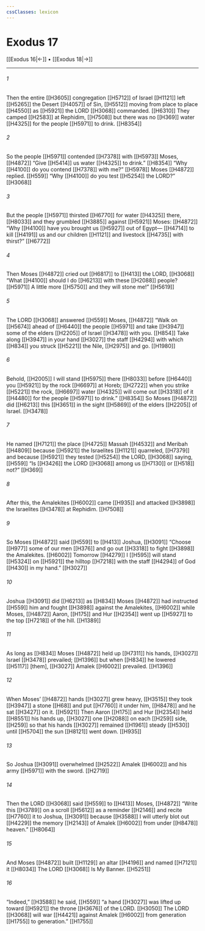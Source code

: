 ```yaml
---
cssClasses: lexicon
---
```


# Exodus 17

[[Exodus 16|←]] • [[Exodus 18|→]]

---

###### 1
Then the entire [[H3605]] congregation [[H5712]] of Israel [[H1121]] left [[H5265]] the Desert [[H4057]] of Sin, [[H5512]] moving from place to place [[H4550]] as [[H5921]] the LORD [[H3068]] commanded. [[H6310]] They camped [[H2583]] at Rephidim, [[H7508]] but there was no [[H369]] water [[H4325]] for the people [[H5971]] to drink. [[H8354]]

###### 2
So the people [[H5971]] contended [[H7378]] with [[H5973]] Moses, [[H4872]] “Give [[H5414]] us water [[H4325]] to drink.” [[H8354]] “Why [[H4100]] do you contend [[H7378]] with me?” [[H5978]] Moses [[H4872]] replied. [[H559]] “Why [[H4100]] do you test [[H5254]] the LORD?” [[H3068]]

###### 3
But the people [[H5971]] thirsted [[H6770]] for water [[H4325]] there, [[H8033]] and they grumbled [[H3885]] against [[H5921]] Moses: [[H4872]] “Why [[H4100]] have you brought us [[H5927]] out of Egypt— [[H4714]] to kill [[H4191]] us and our children [[H1121]] and livestock [[H4735]] with thirst?” [[H6772]]

###### 4
Then Moses [[H4872]] cried out [[H6817]] to [[H413]] the LORD, [[H3068]] “What [[H4100]] should I do [[H6213]] with these [[H2088]] people? [[H5971]] A little more [[H5750]] and they will stone me!” [[H5619]]

###### 5
The LORD [[H3068]] answered [[H559]] Moses, [[H4872]] “Walk on [[H5674]] ahead of [[H6440]] the people [[H5971]] and take [[H3947]] some of the elders [[H2205]] of Israel [[H3478]] with you. [[H854]] Take along [[H3947]] in your hand [[H3027]] the staff [[H4294]] with which [[H834]] you struck [[H5221]] the Nile, [[H2975]] and go. [[H1980]]

###### 6
Behold, [[H2005]] I will stand [[H5975]] there [[H8033]] before [[H6440]] you [[H5921]] by the rock [[H6697]] at Horeb; [[H2722]] when you strike [[H5221]] the rock, [[H6697]] water [[H4325]] will come out [[H3318]] of it [[H4480]] for the people [[H5971]] to drink.” [[H8354]] So Moses [[H4872]] did [[H6213]] this [[H3651]] in the sight [[H5869]] of the elders [[H2205]] of Israel. [[H3478]]

###### 7
He named [[H7121]] the place [[H4725]] Massah [[H4532]] and Meribah [[H4809]] because [[H5921]] the Israelites [[H1121]] quarreled, [[H7379]] and because [[H5921]] they tested [[H5254]] the LORD, [[H3068]] saying, [[H559]] “Is [[H3426]] the LORD [[H3068]] among us [[H7130]] or [[H518]] not?” [[H369]]

###### 8
After this, the Amalekites [[H6002]] came [[H935]] and attacked [[H3898]] the Israelites [[H3478]] at Rephidim. [[H7508]]

###### 9
So Moses [[H4872]] said [[H559]] to [[H413]] Joshua, [[H3091]] “Choose [[H977]] some of our men [[H376]] and go out [[H3318]] to fight [[H3898]] the Amalekites. [[H6002]] Tomorrow [[H4279]] I [[H595]] will stand [[H5324]] on [[H5921]] the hilltop [[H7218]] with the staff [[H4294]] of God [[H430]] in my hand.” [[H3027]]

###### 10
Joshua [[H3091]] did [[H6213]] as [[H834]] Moses [[H4872]] had instructed [[H559]] him  and fought [[H3898]] against the Amalekites, [[H6002]] while Moses, [[H4872]] Aaron, [[H175]] and Hur [[H2354]] went up [[H5927]] to the top [[H7218]] of the hill. [[H1389]]

###### 11
As long as [[H834]] Moses [[H4872]] held up [[H7311]] his hands, [[H3027]] Israel [[H3478]] prevailed; [[H1396]] but when [[H834]] he lowered [[H5117]] [them], [[H3027]] Amalek [[H6002]] prevailed. [[H1396]]

###### 12
When Moses’ [[H4872]] hands [[H3027]] grew heavy, [[H3515]] they took [[H3947]] a stone [[H68]] and put [[H7760]] it under him, [[H8478]] and he sat [[H3427]] on it. [[H5921]] Then Aaron [[H175]] and Hur [[H2354]] held [[H8551]] his hands up, [[H3027]] one [[H2088]] on each [[H259]] side, [[H259]] so that his hands [[H3027]] remained [[H1961]] steady [[H530]] until [[H5704]] the sun [[H8121]] went down. [[H935]]

###### 13
So Joshua [[H3091]] overwhelmed [[H2522]] Amalek [[H6002]] and his army [[H5971]] with the sword. [[H2719]]

###### 14
Then the LORD [[H3068]] said [[H559]] to [[H413]] Moses, [[H4872]] “Write this [[H3789]] on a scroll [[H5612]] as a reminder [[H2146]] and recite [[H7760]] it to Joshua, [[H3091]] because [[H3588]] I will utterly blot out [[H4229]] the memory [[H2143]] of Amalek [[H6002]] from under [[H8478]] heaven.” [[H8064]]

###### 15
And Moses [[H4872]] built [[H1129]] an altar [[H4196]] and named [[H7121]] it [[H8034]] The LORD [[H3068]] Is My Banner. [[H5251]]

###### 16
“Indeed,” [[H3588]] he said, [[H559]] “a hand [[H3027]] was lifted up toward [[H5921]] the throne [[H3676]] of the LORD. [[H3050]] The LORD [[H3068]] will war [[H4421]] against Amalek [[H6002]] from generation [[H1755]] to generation.” [[H1755]]


